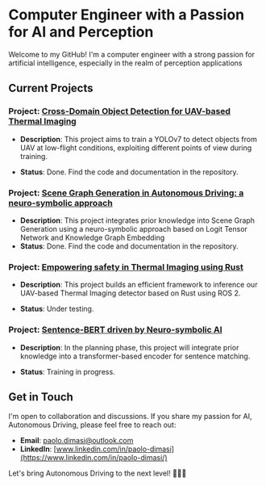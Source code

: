 # Computer Engineer with a Passion for AI and Perception

Welcome to my GitHub! I'm a computer engineer with a strong passion for artificial intelligence, especially in the realm of perception applications

## Current Projects

### Project: [Cross-Domain Object Detection for UAV-based Thermal Imaging](https://github.com/Pamasi/tir_cross_domain#cross-domain-object-detection-for-uav-based-thermal-imaging)
- **Description**: This project aims to train a YOLOv7 to detect objects from UAV at low-flight conditions, exploiting different points of view during training.

- **Status**: Done. Find the code and documentation in the repository.
  
### Project: [Scene Graph Generation in Autonomous Driving: a neuro-symbolic approach](https://github.com/Pamasi/sgg_av)

- **Description**: This project integrates prior knowledge into Scene Graph Generation using a neuro-symbolic approach based on Logit Tensor Network and Knowledge Graph Embedding
- **Status**: Done. Find the code and documentation in the repository.
  
### Project: [Empowering safety in Thermal Imaging using Rust](https://github.com/Pamasi/yolo_tir_rust/tree/develop)

- **Description**: This project builds an efficient framework to inference our UAV-based Thermal Imaging detector based on Rust using ROS 2.

- **Status**: Under testing.
  

### Project: [Sentence-BERT driven by Neuro-symbolic AI](https://github.com/Pamasi/phrase_matching_ltn/tree/develop)

- **Description**: In the planning phase, this project will integrate prior knowledge into a transformer-based encoder for sentence matching.

- **Status**: Training in progress.


## Get in Touch
I'm open to collaboration and discussions. If you share my passion for AI, Autonomous Driving, please feel free to reach out:

- **Email**: [paolo.dimasi@outlook.com](mailto:paolo.dimasi@outlook.com)
- **LinkedIn**: [www.linkedin.com/in/paolo-dimasi](https://www.linkedin.com/in/paolo-dimasi/)

Let's bring Autonomous Driving to the next level! 🚗🤖🌟

